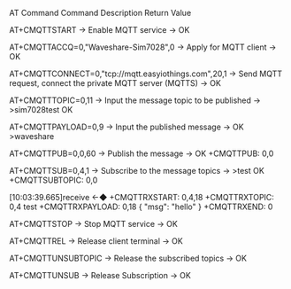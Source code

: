 AT Command Command Description Return Value

AT+CMQTTSTART -> Enable MQTT service -> OK

AT+CMQTTACCQ=0,"Waveshare-Sim7028",0 -> Apply for MQTT client -> OK

AT+CMQTTCONNECT=0,"tcp://mqtt.easyiothings.com",20,1 -> Send MQTT request, connect the private MQTT server (MQTTS) -> OK

AT+CMQTTTOPIC=0,11 -> Input the message topic to be published  -> >sim7028test OK

AT+CMQTTPAYLOAD=0,9  ->  Input the published message  -> OK >waveshare

AT+CMQTTPUB=0,0,60 -> Publish the message -> OK +CMQTTPUB: 0,0

AT+CMQTTSUB=0,4,1 -> Subscribe to the message topics -> >test OK +CMQTTSUBTOPIC: 0,0

[10:03:39.665]receive ←◆ +CMQTTRXSTART: 0,4,18 +CMQTTRXTOPIC: 0,4 test +CMQTTRXPAYLOAD: 0,18 { "msg": "hello" } +CMQTTRXEND: 0

AT+CMQTTSTOP -> Stop MQTT service -> OK

AT+CMQTTREL -> Release client terminal -> OK

AT+CMQTTUNSUBTOPIC -> Release the subscribed topics -> OK

AT+CMQTTUNSUB -> Release Subscription -> OK